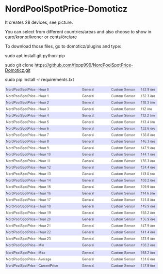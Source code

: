 # NordPoolSpotPrice-Domoticz

It creates 28 devices, see picture.

You can select from different countries/areas and also choose to show in euro/kronor/kroner or cents/öre/øre

To download those files, go to domoticz/plugins and type:

sudo apt install git python-pip

sudo git clone https://github.com/flopp999/NordPoolSpotPrice-Domoticz.git

sudo pip install -r requirements.txt

![](./NordPoolSpotPrice.jpg "Photo")
